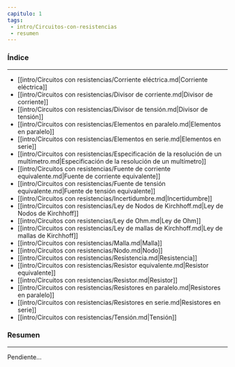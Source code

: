 ```yaml
---
capitulo: 1
tags: 
 - intro/Circuitos-con-resistencias
 - resumen
---
```

### Índice
---
 * [[intro/Circuitos con resistencias/Corriente eléctrica.md|Corriente eléctrica]]
 * [[intro/Circuitos con resistencias/Divisor de corriente.md|Divisor de corriente]]
 * [[intro/Circuitos con resistencias/Divisor de tensión.md|Divisor de tensión]]
 * [[intro/Circuitos con resistencias/Elementos en paralelo.md|Elementos en paralelo]]
 * [[intro/Circuitos con resistencias/Elementos en serie.md|Elementos en serie]]
 * [[intro/Circuitos con resistencias/Especificación de la resolución de un multímetro.md|Especificación de la resolución de un multímetro]]
 * [[intro/Circuitos con resistencias/Fuente de corriente equivalente.md|Fuente de corriente equivalente]]
 * [[intro/Circuitos con resistencias/Fuente de tensión equivalente.md|Fuente de tensión equivalente]]
 * [[intro/Circuitos con resistencias/Incertidumbre.md|Incertidumbre]]
 * [[intro/Circuitos con resistencias/Ley de Nodos de Kirchhoff.md|Ley de Nodos de Kirchhoff]]
 * [[intro/Circuitos con resistencias/Ley de Ohm.md|Ley de Ohm]]
 * [[intro/Circuitos con resistencias/Ley de mallas de Kirchhoff.md|Ley de mallas de Kirchhoff]]
 * [[intro/Circuitos con resistencias/Malla.md|Malla]]
 * [[intro/Circuitos con resistencias/Nodo.md|Nodo]]
 * [[intro/Circuitos con resistencias/Resistencia.md|Resistencia]]
 * [[intro/Circuitos con resistencias/Resistor equivalente.md|Resistor equivalente]]
 * [[intro/Circuitos con resistencias/Resistor.md|Resistor]]
 * [[intro/Circuitos con resistencias/Resistores en paralelo.md|Resistores en paralelo]]
 * [[intro/Circuitos con resistencias/Resistores en serie.md|Resistores en serie]]
 * [[intro/Circuitos con resistencias/Tensión.md|Tensión]]

### Resumen
---
Pendiente...